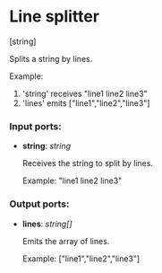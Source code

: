 # Line splitter

[string]

Splits a string by lines.

Example:
1. 'string' receives 
"line1
line2
line3"
2. 'lines' emits
["line1","line2","line3"]


### Input ports:

* __string__: _string_

    Receives the string to split by lines.
    
    Example:
    "line1
    line2
    line3"



### Output ports:

* __lines__: _string[]_

    Emits the array of lines.
    
    Example:
    ["line1","line2","line3"]



